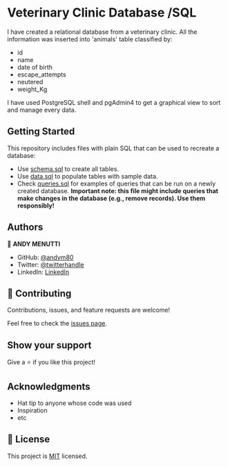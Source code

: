 # Veterinary Clinic Database  /SQL 
I have created a relational database from a veterinary clinic. 
All the information was inserted into 'animals' table classified by: 

- id
- name
- date of birth
- escape_attempts
- neutered
- weight_Kg

I have used PostgreSQL shell and pgAdmin4 to get a graphical view to sort and manage every data. 


## Getting Started

This repository includes files with plain SQL that can be used to recreate a database:

- Use [schema.sql](./schema.sql) to create all tables.
- Use [data.sql](./data.sql) to populate tables with sample data.
- Check [queries.sql](./queries.sql) for examples of queries that can be run on a newly created database. **Important note: this file might include queries that make changes in the database (e.g., remove records). Use them responsibly!**


## Authors

👤 **ANDY MENUTTI**

- GitHub: [@andym80](https://github.com/andym80)
- Twitter: [@twitterhandle](https://twitter.com/twitterhandle)
- LinkedIn: [LinkedIn](https://linkedin.com/in/andres-menutti)


## 🤝 Contributing

Contributions, issues, and feature requests are welcome!

Feel free to check the [issues page](../../issues/).

## Show your support

Give a ⭐️ if you like this project!

## Acknowledgments

- Hat tip to anyone whose code was used
- Inspiration
- etc

## 📝 License

This project is [MIT](./MIT.md) licensed.
